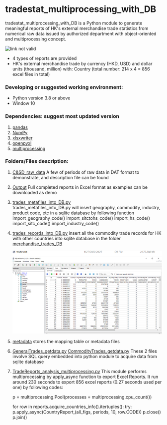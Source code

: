 # tradestat_multiprocessing_with_DB
tradestat_multiprocessing_with_DB is a Python module to generate meaningful reports of HK's external merchandise trade statistics from numerical raw data issued by authorized department with object-oriented and multiprocessing concept.

![link not valid](https://raw.githubusercontent.com/oda-developer/tradestat/master/transform.PNG)

- 4 types of reports are provided
- HK's external merchandise trade by currency (HKD, USD) and dollar units (thousand, million) with: 
  Country (total number: 214 x 4 = 856 excel files in total)

### Developing or suggested working environment: 
- Python version 3.8 or above
- Window 10

### Dependencies: suggest most updated version 
1) [pandas](https://github.com/pandas-dev/pandas) 
2) [NumPy](https://www.numpy.org)
3) [xlsxwriter](https://pypi.org/project/XlsxWriter/)
4) [openpyxl](https://openpyxl.readthedocs.io/en/stable/index.html)
5) [multiprocessing](https://docs.python.org/3.8/library/multiprocessing.html)

### Folders/Files description:
1) [C&SD_raw_data](https://github.com/v-w-dev/tradestat_multiprocessing_with_DB/tree/master/C%26SD_raw_data)
   A few of periods of raw data in DAT format to demonstrate, and description file can be found
   
2) [Output](https://github.com/v-w-dev/tradestat_multiprocessing_with_DB/tree/master/Output)
   Full completed reports in Excel format as examples can be downloaded as demo

3) [trades_metafiles_into_DB.py](https://github.com/v-w-dev/tradestat_multiprocessing_with_DB/blob/master/trades_metafiles_into_DB.py)	
   trades_metafiles_into_DB.py will insert geography, commodity, industry, product code, etc in a sqlite database by following function
   import_geography_code()
   import_sitctohs_code()
   import_hs_code()
   import_sitc_code()
   import_industry_code()
 
4) [trades_records_into_DB.py](https://github.com/v-w-dev/tradestat_multiprocessing_with_DB/blob/master/trades_records_into_DB.py)
   insert all the commodity trade records for HK with other countries into sqlite database in the folder [merchandise_trades_DB](https://github.com/v-w-dev/tradestat_multiprocessing_with_DB/tree/master/merchandise_trades_DB)
   
   ![the link not valid](https://raw.githubusercontent.com/v-w-dev/tradestat_multiprocessing_with_DB/master/merchandise_trades_DB/sqlite%20DB.PNG)
   ![the link not valid](https://raw.githubusercontent.com/v-w-dev/tradestat_multiprocessing_with_DB/master/merchandise_trades_DB/sqlite%20DB%20view.PNG)
    
   
5) [metadata](https://github.com/v-w-dev/tradestat_multiprocessing_with_DB/tree/master/metadata)
   stores the mapping table or metadata files
   
6) [GeneralTrades_getdata.py](https://github.com/v-w-dev/tradestat_multiprocessing_with_DB/blob/master/GeneralTrades_getdata.py)
   [CommodityTrades_getdata.py](https://github.com/v-w-dev/tradestat_multiprocessing_with_DB/blob/master/CommodityTrades_getdata.py)
   These 2 files involve SQL query embedded into python module to acquire data from sqlite database
   
7) [TradeReports_analysis_multiprocessing.py](https://github.com/v-w-dev/tradestat_multiprocessing_with_DB/blob/master/TradeReports_analysis_multiprocessing.py)
   This module performs multiprocessing by apply_async function to export Excel Reports.
   It run around 230 seconds to export 856 excel reports (0.27 seconds used per one) by following codes:
   
   p = multiprocessing.Pool(processes = multiprocessing.cpu_count())

   for row in reports.acquire_countries_info().itertuples():
            try:
                p.apply_async(CountryReport,(all_figs, periods, 10, row.CODE))
   p.close()
   p.join()
  
